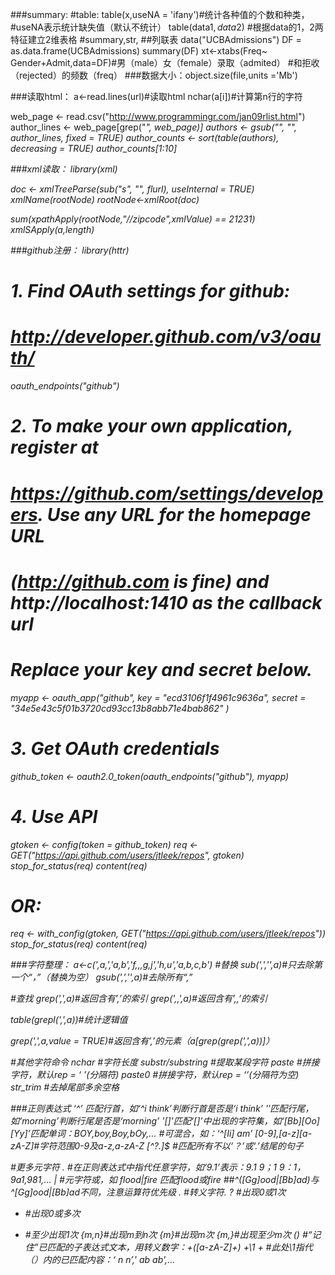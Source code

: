 ###summary:
#table:
table(x,useNA = 'ifany')#统计各种值的个数和种类，
                        #useNA表示统计缺失值（默认不统计）
table(data$1,data$2)    #根据data的1，2两特征建立2维表格
#summary,str,
##列联表
data("UCBAdmissions")
DF = as.data.frame(UCBAdmissions)
summary(DF)
xt<-xtabs(Freq~ Gender+Admit,data=DF)#男（male）女（female）录取（admited）
                                     #和拒收（rejected）的频数（freq）
###数据大小：object.size(file,units ='Mb')




###读取html：
a<-read.lines(url)#读取html
nchar(a[i])#计算第n行的字符

web_page <- read.csv("http://www.programmingr.com/jan09rlist.html")
author_lines <- web_page[grep("<I>", web_page)]
authors <- gsub("<I>", "", author_lines, fixed = TRUE)
author_counts <- sort(table(authors), decreasing = TRUE)
author_counts[1:10]

###xml读取：
library(xml)

doc <- xmlTreeParse(sub("s", "", flurl), useInternal = TRUE)
xmlName(rootNode)
rootNode<-xmlRoot(doc)

sum(xpathApply(rootNode,"//zipcode",xmlValue) == 21231)
xmlSApply(a,length)

###github注册：
library(httr)

# 1. Find OAuth settings for github:
#    http://developer.github.com/v3/oauth/
oauth_endpoints("github")

# 2. To make your own application, register at
#    https://github.com/settings/developers. Use any URL for the homepage URL
#    (http://github.com is fine) and  http://localhost:1410 as the callback url
#
#    Replace your key and secret below.
myapp <- oauth_app("github",
  key = "ecd3106f1f4961c9636a",
  secret = "34e5e43c5f01b3720cd93cc13b8abb71e4bab862"
)

# 3. Get OAuth credentials
github_token <- oauth2.0_token(oauth_endpoints("github"), myapp)

# 4. Use API
gtoken <- config(token = github_token)
req <- GET("https://api.github.com/users/jtleek/repos", gtoken)
stop_for_status(req)
content(req)

# OR:
req <- with_config(gtoken, GET("https://api.github.com/users/jtleek/repos"))
stop_for_status(req)
content(req)

###字符整理：
a<-c(',a,','a,b','f,,,g,j','h,u','a,b,c,b')
#替换
sub(',','',a)#只去除第一个“，”（替换为空）
gsub(',','',a)#去除所有“,”

#查找
grep(',',a)#返回含有’,’的索引
grep(',,',a)#返回含有’,,’的索引

table(grepl(',',a))#统计逻辑值

grep(',',a,value = TRUE)#返回含有’,’的元素（a[grep(grep(',',a))]）

#其他字符命令
nchar             #字符长度
substr/substring  #提取某段字符
paste             #拼接字符，默认rep = ‘ ’(分隔符)
paste0            #拼接字符，默认rep = ‘’(分隔符为空)
str_trim          #去掉尾部多余空格



###正则表达式
‘^’ 匹配行首，如‘^i think’判断行首是否是‘i think’
'$'匹配行尾，如‘morning$’判断行尾是否是‘morning’
'[]'匹配‘[]’中出现的字符集，如‘[Bb][Oo][Yy]’匹配单词：BOY,boy,Boy,bOy,...
#可混合，如：‘^[Ii] am’
[0-9],[a-z][a-zA-Z]#字符范围0-9及a-z,a-zA-Z
[^?.]$  #匹配所有不以‘？’或‘.’结尾的句子

#更多元字符
.  #在正则表达式中指代任意字符，如‘9.1’表示：9.1 9；1 9：1，9a1,981,...
|  #元字符或，如 flood|fire 匹配flood或fire
##^([Gg]ood|[Bb]ad)与^[Gg]ood|[Bb]ad不同，注意运算符优先级
\. #转义字符.
?  #出现0或1次
*  #出现0或多次
+  #至少出现1次
{m,n}#出现m到n次
{m}#出现m次
{m,}#出现至少m次
()  #“记住”已匹配的子表达式文本，用转义数字：+([a-zA-Z]+) +\1 +
    #此处\1指代（）内的已匹配内容：‘ n n’,' ab ab',...
